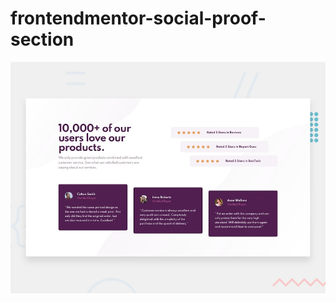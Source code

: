 # frontendmentor-social-proof-section
![Design preview for the Social proof section coding challenge](social-proof-section-master/design/desktop-preview.jpg)
